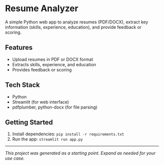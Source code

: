 # Resume Analyzer

A simple Python web app to analyze resumes (PDF/DOCX), extract key information (skills, experience, education), and provide feedback or scoring.

## Features
- Upload resumes in PDF or DOCX format
- Extracts skills, experience, and education
- Provides feedback or scoring

## Tech Stack
- Python
- Streamlit (for web interface)
- pdfplumber, python-docx (for file parsing)

## Getting Started
1. Install dependencies: `pip install -r requirements.txt`
2. Run the app: `streamlit run app.py`

---

*This project was generated as a starting point. Expand as needed for your use case.*
